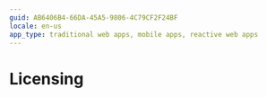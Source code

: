 ```yaml
---
guid: AB6406B4-66DA-45A5-9806-4C79CF2F24BF
locale: en-us
app_type: traditional web apps, mobile apps, reactive web apps
---
```


# Licensing
